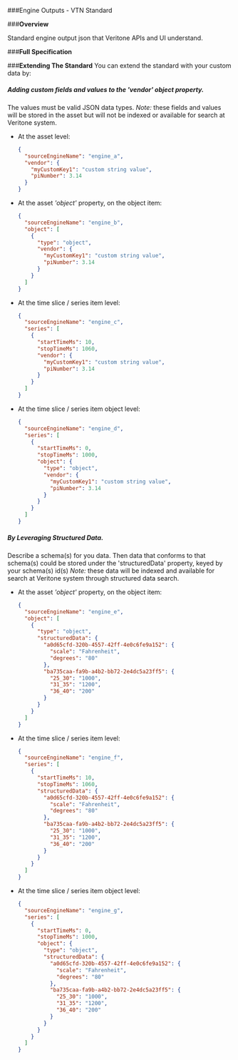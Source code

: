 ###Engine Outputs - VTN Standard

###**Overview**

Standard engine output json that Veritone APIs and UI understand.

###**Full Specification**

[](veri-standard.scheam.json ':include :type=code javascript')

###**Extending The Standard**
You can extend the standard with your custom data by:

##### Adding custom fields and values to the 'vendor'  object property.
 The values must be valid JSON data types. 
 *Note:* these fields and values will be stored in the asset but will not be indexed or available for search at Veritone system.
 * At the asset level:
    ```json
    {
      "sourceEngineName": "engine_a", 
      "vendor": {
        "myCustomKey1": "custom string value",
        "piNumber": 3.14
      }
    }
    ```
 
 * At the asset *'object'* property, on the object item:
    ```json
    {
      "sourceEngineName": "engine_b", 
      "object": [
        {
          "type": "object",
          "vendor": {
            "myCustomKey1": "custom string value",
            "piNumber": 3.14
          }
        }
      ]
    }
    ```

 * At the time slice / series item level:
    ```json
    {
      "sourceEngineName": "engine_c",
      "series": [
        {
          "startTimeMs": 10,
          "stopTimeMs": 1060,
          "vendor": {
            "myCustomKey1": "custom string value",
            "piNumber": 3.14
          }
        }
      ]
    }
    ```
    
 * At the time slice / series item object level:
    ```json
    {
      "sourceEngineName": "engine_d",
      "series": [
        {
          "startTimeMs": 0,
          "stopTimeMs": 1000,
          "object": {
            "type": "object",
            "vendor": {
              "myCustomKey1": "custom string value",
              "piNumber": 3.14  
            }
          }
        }
      ]
    }
    ```
    

##### By Leveraging Structured Data.
Describe a schema(s) for you data. Then data that conforms to that schema(s) could be stored under the 'structuredData' property, keyed by your schema(s) id(s)
*Note:* these data will be indexed and available for search at Veritone system through structured data search. 
 * At the asset *'object'* property, on the object item:
    ```json
    {
      "sourceEngineName": "engine_e", 
      "object": [
        {
          "type": "object",
          "structuredData": {
            "a0d65cfd-320b-4557-42ff-4e0c6fe9a152": {
              "scale": "Fahrenheit",
              "degrees": "80"
		    },
            "ba735caa-fa9b-a4b2-bb72-2e4dc5a23ff5": {
              "25_30": "1000",
              "31_35": "1200",
              "36_40": "200"
            }
          }
        }
      ]
    }
    ```

 * At the time slice / series item level:
    ```json
    {
      "sourceEngineName": "engine_f",
      "series": [
        {
          "startTimeMs": 10,
          "stopTimeMs": 1060,
          "structuredData": {
            "a0d65cfd-320b-4557-42ff-4e0c6fe9a152": {
              "scale": "Fahrenheit",
              "degrees": "80"
            },
            "ba735caa-fa9b-a4b2-bb72-2e4dc5a23ff5": {
              "25_30": "1000",
              "31_35": "1200",
              "36_40": "200"
            }
          }
        }
      ]
    }
    ```
    
 * At the time slice / series item object level:
    ```json
    {
      "sourceEngineName": "engine_g",
      "series": [
        {
          "startTimeMs": 0,
          "stopTimeMs": 1000,
          "object": {
            "type": "object",
            "structuredData": {
              "a0d65cfd-320b-4557-42ff-4e0c6fe9a152": {
                "scale": "Fahrenheit",
                "degrees": "80"
              },
              "ba735caa-fa9b-a4b2-bb72-2e4dc5a23ff5": {
                "25_30": "1000",
                "31_35": "1200",
                "36_40": "200"
              }
            }
          }
        }
      ]
    }
    ``` 
